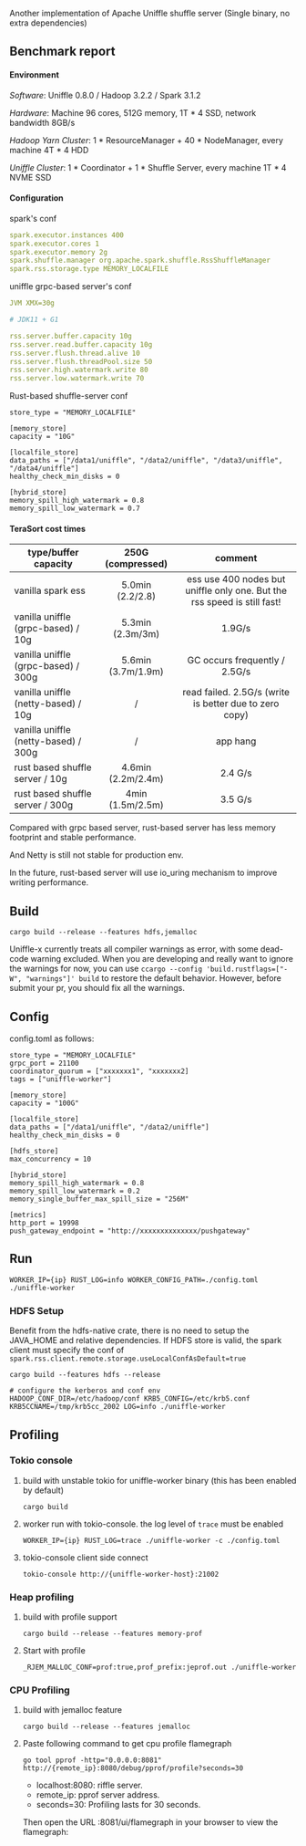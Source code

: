 <!--
  ~ Licensed to the Apache Software Foundation (ASF) under one or more
  ~ contributor license agreements.  See the NOTICE file distributed with
  ~ this work for additional information regarding copyright ownership.
  ~ The ASF licenses this file to You under the Apache License, Version 2.0
  ~ (the "License"); you may not use this file except in compliance with
  ~ the License.  You may obtain a copy of the License at
  ~
  ~    http://www.apache.org/licenses/LICENSE-2.0
  ~
  ~ Unless required by applicable law or agreed to in writing, software
  ~ distributed under the License is distributed on an "AS IS" BASIS,
  ~ WITHOUT WARRANTIES OR CONDITIONS OF ANY KIND, either express or implied.
  ~ See the License for the specific language governing permissions and
  ~ limitations under the License.
  -->

Another implementation of Apache Uniffle shuffle server (Single binary, no extra dependencies)

## Benchmark report

#### Environment

_Software_: Uniffle 0.8.0 / Hadoop 3.2.2 / Spark 3.1.2

_Hardware_: Machine 96 cores, 512G memory, 1T * 4 SSD, network bandwidth 8GB/s

_Hadoop Yarn Cluster_: 1 * ResourceManager + 40 * NodeManager, every machine 4T * 4 HDD

_Uniffle Cluster_: 1 * Coordinator + 1 * Shuffle Server, every machine 1T * 4 NVME SSD

#### Configuration

spark's conf
```yaml
spark.executor.instances 400
spark.executor.cores 1
spark.executor.memory 2g
spark.shuffle.manager org.apache.spark.shuffle.RssShuffleManager
spark.rss.storage.type MEMORY_LOCALFILE
``` 

uniffle grpc-based server's conf
``` yaml
JVM XMX=30g

# JDK11 + G1 

rss.server.buffer.capacity 10g
rss.server.read.buffer.capacity 10g
rss.server.flush.thread.alive 10
rss.server.flush.threadPool.size 50
rss.server.high.watermark.write 80
rss.server.low.watermark.write 70
``` 

Rust-based shuffle-server conf
```
store_type = "MEMORY_LOCALFILE"

[memory_store]
capacity = "10G"

[localfile_store]
data_paths = ["/data1/uniffle", "/data2/uniffle", "/data3/uniffle", "/data4/uniffle"]
healthy_check_min_disks = 0

[hybrid_store]
memory_spill_high_watermark = 0.8
memory_spill_low_watermark = 0.7
``` 

#### TeraSort cost times
| type/buffer capacity                 | 250G (compressed)  |                                 comment                                  |
|--------------------------------------|:------------------:|:------------------------------------------------------------------------:|
| vanilla spark ess                    |  5.0min (2.2/2.8)  | ess use 400 nodes but uniffle only one. But the rss speed is still fast! | 
| vanilla uniffle (grpc-based)  / 10g  |  5.3min (2.3m/3m)  |                                  1.9G/s                                  |
| vanilla uniffle (grpc-based)  / 300g | 5.6min (3.7m/1.9m) |                      GC occurs frequently / 2.5G/s                       |
| vanilla uniffle (netty-based) / 10g  |         /          |          read failed. 2.5G/s (write is better due to zero copy)          |
| vanilla uniffle (netty-based) / 300g |         /          |                                 app hang                                 |
| rust based shuffle server     / 10g  | 4.6min (2.2m/2.4m) |                                 2.4 G/s                                  |
| rust based shuffle server     / 300g |  4min (1.5m/2.5m)  |                                 3.5 G/s                                  |


Compared with grpc based server, rust-based server has less memory footprint and stable performance.  

And Netty is still not stable for production env.

In the future, rust-based server will use io_uring mechanism to improve writing performance.

## Build

`cargo build --release --features hdfs,jemalloc`

Uniffle-x currently treats all compiler warnings as error, with some dead-code warning excluded. When you are developing
and really want to ignore the warnings for now, you can use `ccargo --config 'build.rustflags=["-W", "warnings"]' build`
to restore the default behavior. However, before submit your pr, you should fix all the warnings.


## Config

config.toml as follows:

``` 
store_type = "MEMORY_LOCALFILE"
grpc_port = 21100
coordinator_quorum = ["xxxxxxx1", "xxxxxxx2]
tags = ["uniffle-worker"]

[memory_store]
capacity = "100G"

[localfile_store]
data_paths = ["/data1/uniffle", "/data2/uniffle"]
healthy_check_min_disks = 0

[hdfs_store]
max_concurrency = 10

[hybrid_store]
memory_spill_high_watermark = 0.8
memory_spill_low_watermark = 0.2
memory_single_buffer_max_spill_size = "256M"

[metrics]
http_port = 19998
push_gateway_endpoint = "http://xxxxxxxxxxxxxx/pushgateway"
``` 

## Run

`WORKER_IP={ip} RUST_LOG=info WORKER_CONFIG_PATH=./config.toml ./uniffle-worker`

### HDFS Setup 

Benefit from the hdfs-native crate, there is no need to setup the JAVA_HOME and relative dependencies.
If HDFS store is valid, the spark client must specify the conf of `spark.rss.client.remote.storage.useLocalConfAsDefault=true`

```shell
cargo build --features hdfs --release
```

```shell
# configure the kerberos and conf env
HADOOP_CONF_DIR=/etc/hadoop/conf KRB5_CONFIG=/etc/krb5.conf KRB5CCNAME=/tmp/krb5cc_2002 LOG=info ./uniffle-worker
```

## Profiling

### Tokio console
1. build with unstable tokio for uniffle-worker binary (this has been enabled by default)
    ```shell
    cargo build
    ```
2. worker run with tokio-console. the log level of `trace` must be enabled
    ```shell
    WORKER_IP={ip} RUST_LOG=trace ./uniffle-worker -c ./config.toml 
    ```
3. tokio-console client side connect
    ```shell
   tokio-console http://{uniffle-worker-host}:21002
    ```
   
### Heap profiling
1. build with profile support
    ```shell
    cargo build --release --features memory-prof
    ```
2. Start with profile
    ```shell
    _RJEM_MALLOC_CONF=prof:true,prof_prefix:jeprof.out ./uniffle-worker
    ```
   
### CPU Profiling
1. build with jemalloc feature
    ```shell
    cargo build --release --features jemalloc
    ```
2. Paste following command to get cpu profile flamegraph
    ```shell
    go tool pprof -http="0.0.0.0:8081" http://{remote_ip}:8080/debug/pprof/profile?seconds=30
    ```
   - localhost:8080: riffle server.
   - remote_ip: pprof server address.
   - seconds=30: Profiling lasts for 30 seconds.
   
   Then open the URL <your-ip>:8081/ui/flamegraph in your browser to view the flamegraph:
   